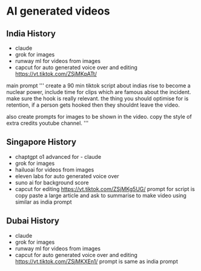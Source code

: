 # AI generated videos 

## India History 
- claude
- grok for images
- runway ml for videos from images
- capcut for auto generated voice over and editing
https://vt.tiktok.com/ZSjMKpATt/

main prompt 
'''
create a 90 min tiktok script about indias rise to become a nuclear power, include time for clips which are famous about the incident. make sure the hook is really relevant. the thing you should optimise for is retention, if a person gets hooked then they shouldnt leave the video. 

also create prompts for images to be shown in the video. copy the style of extra credits youtube channel.
'''


## Singapore History
- chaptgpt o1 advanced for - claude
- grok for images
- hailuoai for videos from images
- eleven labs for auto generated voice over
- suno ai for background score
- capcut for editing 
https://vt.tiktok.com/ZSjMKg5UG/
prompt for script is copy paste a large article and ask to summarise to make video using similar as india prompt 


## Dubai History 
- claude
- grok for images
- runway ml for videos from images
- capcut for auto generated voice over and editing
https://vt.tiktok.com/ZSjMKXEn1/
prompt is same as india prompt 
